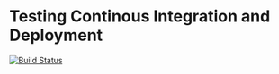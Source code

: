# Testing Continous Integration and Deployment

[![Build Status](https://travis-ci.org/sushilnayak/testing-random.svg?branch=master)](https://travis-ci.org/sushilnayak/testing-random)
